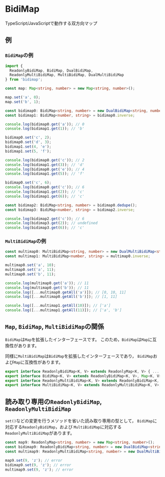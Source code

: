 # BidiMap

TypeScript/JavaScriptで動作する双方向マップ

## 例

### `BidiMap`の例
``` TypeScript
import {
  ReadonlyBidiMap, BidiMap, DualBidiMap,
  ReadonlyMultiBidiMap, MultiBidiMap, DualMultiBidiMap
} from 'bidimap';

const map: Map<string, number> = new Map<string, number>();

map.set('a', 0);
map.set('b', 1);

const bidimap0: BidiMap<string, number> = new DualBidiMap<string, number>(map);
const bidimap1: BidiMap<number, string> = bidimap0.inverse;

console.log(bidimap0.get('a')); // 0
console.log(bidimap1.get(1)); // 'b'

bidimap0.set('c', 2);
bidimap0.set('d', 3);
bidimap1.set(4, 'e');
bidimap1.set(5, 'f');

console.log(bidimap0.get('c')); // 2
console.log(bidimap1.get(3)); // 'd'
console.log(bidimap0.get('e')); // 4
console.log(bidimap1.get(5)); // 'f'

bidimap0.set('c', 6);
console.log(bidimap0.get('c')); // 6
console.log(bidimap1.get(2)); // 'c'
console.log(bidimap1.get(6)); // 'c'

const bidimap2: BidiMap<string, number> = bidimap0.dedupe();
const bidimap3: BidiMap<number, string> = bidimap2.inverse;

console.log(bidimap2.get('c')); // 6
console.log(bidimap3.get(2)); // undefined
console.log(bidimap3.get(6)); // 'c'
```

### `MultiBidiMap`の例

``` TypeScript
const multimap0: MultiBidiMap<string, number> = new DualMultiBidiMap<string, number>(map);
const multimap1: MultiBidiMap<number, string> = multimap0.inverse;

multimap0.set('a', 10);
multimap0.set('a', 11);
multimap0.set('b', 11);

console.log(multimap0.get('a')); // 11
console.log(multimap0.get('b')); // 11
console.log([...multimap0.getAll('a')]); // [0, 10, 11]
console.log([...multimap0.getAll('b')]); // [1, 11]

console.log([...multimap1.getAll(10)]); // ['a']
console.log([...multimap1.getAll(11)]); // ['a', 'b']
```

## `Map`, `BidiMap`, `MultiBidiMap`の関係

`BidiMap`は`Map`を拡張したインターフェースです。
このため，`BidiMap`は`Map`に互換性があります。

同様に`MultiBidiMap`は`BidiMap`を拡張したインターフェースであり，
`BidiMap`および`Map`に互換性があります。

``` TypeScript
export interface ReadonlyBidiMap<K, V> extends ReadonlyMap<K, V> { ... }
export interface BidiMap<K, V> extends ReadonlyBidiMap<K, V>, Map<K, V> { ... }
export interface ReadonlyMultiBidiMap<K, V> extends ReadonlyBidiMap<K, V> { ... }
export interface MultiBidiMap<K, V> extends ReadonlyMultiBidiMap<K, V>, BidiMap<K, V> { ... }
```

## 読み取り専用の`ReadonlyBidiMap`, `ReadonlyMultiBidiMap`

`set()`などの変更を行うメソッドを省いた読み取り専用の型として，
`BidiMap`に対応する`ReadonlyBidiMap`，および
`MultiBidiMap`に対応する`ReadonlyMultiBidiMap`があります。

``` TypeScript
const map9: ReadonlyMap<string, number> = new Map<string, number>();
const bidimap9: ReadonlyBidiMap<string, number> = new DualBidiMap<string, number>();
const multimap9: ReadonlyMultiBidiMap<string, number> = new DualMultiBidiMap<string, number>();

map9.set(9, 'z'); // error
bidimap9.set(9, 'z'); // error
multimap9.set(9, 'z'); // error
```
